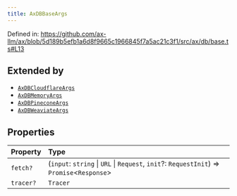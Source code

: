 ```yaml
---
title: AxDBBaseArgs
---
```


Defined in: https://github.com/ax-llm/ax/blob/5d189b5efb1a6d8f9665c1966845f7a5ac21c3f1/src/ax/db/base.ts#L13

## Extended by

- [`AxDBCloudflareArgs`](/api/#03-apidocs/interfaceaxdbcloudflareargs)
- [`AxDBMemoryArgs`](/api/#03-apidocs/interfaceaxdbmemoryargs)
- [`AxDBPineconeArgs`](/api/#03-apidocs/interfaceaxdbpineconeargs)
- [`AxDBWeaviateArgs`](/api/#03-apidocs/interfaceaxdbweaviateargs)

## Properties

| Property | Type |
| :------ | :------ |
| <a id="fetch"></a> `fetch?` | (`input`: `string` \| `URL` \| `Request`, `init`?: `RequestInit`) => `Promise`\<`Response`\> |
| <a id="tracer"></a> `tracer?` | `Tracer` |
